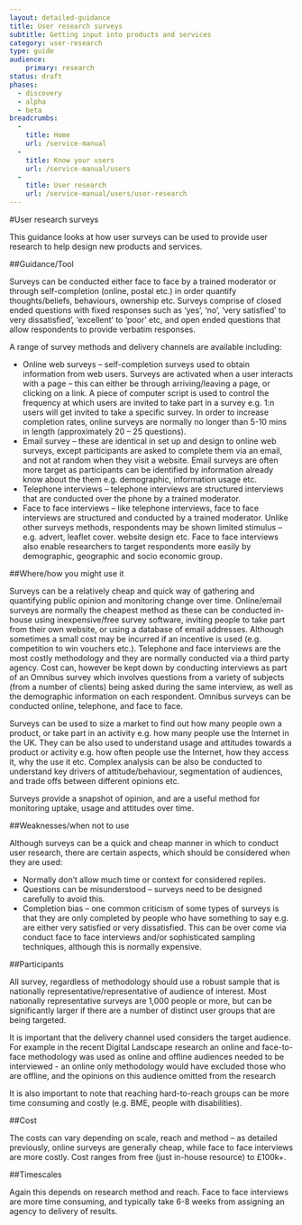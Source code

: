 ```yaml
---
layout: detailed-guidance
title: User research surveys
subtitle: Getting input into products and services
category: user-research
type: guide
audience: 
    primary: research 
status: draft
phases:
  - discovery
  - alpha
  - beta
breadcrumbs:
  -
    title: Home
    url: /service-manual
  -
    title: Know your users
    url: /service-manual/users
  -
    title: User research
    url: /service-manual/users/user-research
---
```

    
#User research surveys

This guidance looks at how user surveys can be used to provide user research to help design new products and services.

##Guidance/Tool
 
Surveys can be conducted either face to face by a trained moderator or through self-completion (online, postal etc.) in order quantify thoughts/beliefs, behaviours, ownership etc. Surveys comprise of closed ended questions with fixed responses such as ‘yes’, ‘no’, ‘very satisfied’ to very dissatisfied’, ‘excellent’ to ‘poor’ etc, and open ended questions that allow respondents to provide verbatim responses.
 
A range of survey methods and delivery channels are available including:
 

* Online web surveys – self-completion surveys used to obtain information from web users. Surveys are activated when a user interacts with a page – this can either be through arriving/leaving a page, or clicking on a link. A piece of computer script is used to control the frequency at which users are invited to take part in a survey e.g. 1:n users will get invited to take a specific survey. In order to increase completion rates, online surveys are normally no longer than 5-10 mins in length (approximately 20 – 25 questions). 
* Email survey – these are identical in set up and design to online web surveys, except participants are asked to complete them via an email, and not at random when they visit a website. Email surveys are often more target as participants can be identified by information already know about the them e.g. demographic, information usage etc.
* Telephone interviews – telephone interviews are structured interviews that are conducted over the phone by a trained moderator.
* Face to face interviews – like telephone interviews, face to face interviews are structured and conducted by a trained moderator. Unlike other surveys methods, respondents may be shown limited stimulus – e.g. advert, leaflet cover. website design etc. Face to face interviews also enable researchers to target respondents more easily by demographic, geographic and socio economic group.
 
##Where/how you might use it
 
Surveys can be a relatively cheap and quick way of gathering and quantifying public opinion and monitoring change over time. Online/email surveys are normally the cheapest method as these can be conducted in-house using inexpensive/free survey software, inviting people to take part from their own website, or using a database of email addresses. Although sometimes a small cost may be incurred if an incentive is used (e.g. competition to win vouchers etc.). Telephone and face interviews are the most costly methodology and they are normally conducted via a third party agency. Cost can, however be kept down by conducting interviews as part of an Omnibus survey which involves questions from a variety of subjects (from a number of clients) being asked during the same interview, as well as the demographic information on each respondent. Omnibus surveys can be conducted online, telephone, and face to face.
 
Surveys can be used to size a market to find out how many people own a product, or take part in an activity e.g. how many people use the Internet in the UK. They can be also used to understand usage and attitudes towards a product or activity e.g. how often people use the Internet, how they access it, why the use it etc. Complex analysis can be also be conducted to understand key drivers of attitude/behaviour, segmentation of audiences, and trade offs between different opinions etc.
 
Surveys provide a snapshot of opinion, and are a useful method for monitoring uptake, usage and attitudes over time.
 
##Weaknesses/when not to use
 
Although surveys can be a quick and cheap manner in which to conduct user research, there are certain aspects, which should be considered when they are used:
 
* Normally don’t allow much time or context for considered replies.
* Questions can be misunderstood – surveys need to be designed carefully to avoid this.
* Completion bias – one common criticism of some types of surveys is that they are only completed by people who have something to say e.g. are either very satisfied or very dissatisfied. This can be over come via conduct face to face interviews and/or sophisticated sampling techniques, although this is normally expensive. 
 
##Participants
 
All survey, regardless of methodology should use a robust sample that is nationally representative/representative of audience of interest. Most nationally representative surveys are 1,000 people or more, but can be significantly larger if there are a number of distinct user groups that are being targeted.
 
It is important that the delivery channel used considers the target audience. For example in the recent Digital Landscape research an online and face-to-face methodology was used as online and offline audiences needed to be interviewed - an online only methodology would have excluded those who are offline, and the opinions on this audience omitted from the research
 
It is also important to note that reaching hard-to-reach groups can be more time consuming and costly (e.g. BME, people with disabilities).
 
##Cost
 
The costs can vary depending on scale, reach and method – as detailed previously, online surveys are generally cheap, while face to face interviews are more costly. Cost ranges from free (just in-house resource) to £100k+. 

##Timescales
 
Again this depends on research method and reach. Face to face interviews are more time consuming, and typically take 6-8 weeks from assigning an agency to delivery of results.